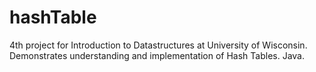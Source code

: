 # hashTable
4th project for Introduction to Datastructures at University of Wisconsin. Demonstrates understanding and implementation of Hash Tables. Java.
